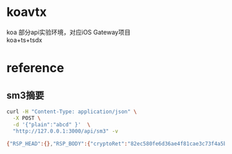 # koavtx
koa 部分api实验环境，对应iOS Gateway项目  
koa+ts+tsdx

# reference
## sm3摘要
```bash
curl -H "Content-Type: application/json" \
  -X POST \
  -d '{"plain":"abcd" }'  \
  "http://127.0.0.1:3000/api/sm3" -v
  
{"RSP_HEAD":{},"RSP_BODY":{"cryptoRet":"82ec580fe6d36ae4f81cae3c73f4a5b3b5a09c943172dc9053c69fd8e18dca1e"}}
```